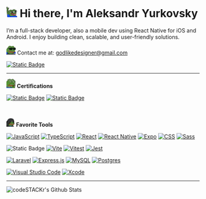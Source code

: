 # <img src="https://github.com/godlikeAlex/godlikeAlex/blob/master/pepe-hi.gif?raw=true" width="28px" /> Hi there, I'm Aleksandr Yurkovsky 
I’m a full-stack developer, also a mobile dev using React Native for iOS and Android. I enjoy building clean, scalable, and user-friendly solutions.

<img src="https://github.com/godlikeAlex/godlikeAlex/blob/master/hacker.gif?raw=true" width="24px"  /> Contact me at: [godlikedesigner@gmail.com](mailto:godlikedesigner@gmail.com)  

[![Static Badge](https://img.shields.io/badge/Telegram-%2326A5E4?style=for-the-badge&logo=telegram&logoColor=white&link=https%3A%2F%2Ft.me%2F%40yurkovskyy)](https://t.me/yurkovskyy)

---

**<img src="https://github.com/godlikeAlex/godlikeAlex/blob/master/math.gif?raw=true" width="24px"  /> Certifications**

[![Static Badge](https://img.shields.io/badge/React%20Certificate-RS_School-yellow?style=for-the-badge&logo=react)](https://app.rs.school/certificate/clzb5ald)
[![Static Badge](https://img.shields.io/badge/Javascript-RS_School-black?style=for-the-badge&logo=javascript)](https://app.rs.school/certificate/jcwng8i2)

<br />

**<img src="https://github.com/godlikeAlex/godlikeAlex/blob/master/magic.gif?raw=true" width="22px"  /> Favorite Tools**

[![JavaScript](https://img.shields.io/badge/JavaScript-F7DF1E?logo=javascript&logoColor=000&style=for-the-badge)](#)
[![TypeScript](https://img.shields.io/badge/TypeScript-3178C6?logo=typescript&logoColor=fff&style=for-the-badge)](#)
[![React](https://img.shields.io/badge/React-%2320232a.svg?logo=react&logoColor=%2361DAFB&style=for-the-badge)](#)
[![React Native](https://img.shields.io/badge/React_Native-%2320232a.svg?logo=react&logoColor=%2361DAFB&style=for-the-badge)](#)
[![Expo](https://img.shields.io/badge/Expo-000020?logo=expo&logoColor=fff&style=for-the-badge)](#)
[![CSS](https://img.shields.io/badge/CSS-639?logo=css&logoColor=fff&style=for-the-badge)](#)
[![Sass](https://img.shields.io/badge/Sass-C69?logo=sass&logoColor=fff&style=for-the-badge)](#)

![Static Badge](https://img.shields.io/badge/Webpack-%231F72B4?logo=webpack&logoColor=white&style=for-the-badge)
[![Vite](https://img.shields.io/badge/Vite-646CFF?logo=vite&logoColor=fff&style=for-the-badge)](#)
[![Vitest](https://img.shields.io/badge/Vitest-6E9F18?logo=vitest&logoColor=fff&style=for-the-badge)](#)
[![Jest](https://img.shields.io/badge/Jest-C21325?logo=jest&logoColor=fff&style=for-the-badge)](#)


[![Laravel](https://img.shields.io/badge/Laravel-%23FF2D20.svg?logo=laravel&logoColor=white&style=for-the-badge)](#)
[![Express.js](https://img.shields.io/badge/Express.js-%23404d59.svg?logo=express&logoColor=%2361DAFB&style=for-the-badge)](#)
[![MySQL](https://img.shields.io/badge/MySQL-4479A1?logo=mysql&logoColor=fff&style=for-the-badge)](#)
[![Postgres](https://img.shields.io/badge/Postgres-%23316192.svg?logo=postgresql&logoColor=white&style=for-the-badge)](#)

[![Visual Studio Code](https://custom-icon-badges.demolab.com/badge/Visual%20Studio%20Code-0078d7.svg?logo=vsc&logoColor=white&style=for-the-badge)](#)
[![Xcode](https://img.shields.io/badge/Xcode-007ACC?logo=Xcode&logoColor=white&style=for-the-badge)](#)

---

<img align="left" alt="codeSTACKr's Github Stats" src="https://github-readme-stats.vercel.app/api?username=godlikeAlex&show_icons=true&hide_border=true" />


